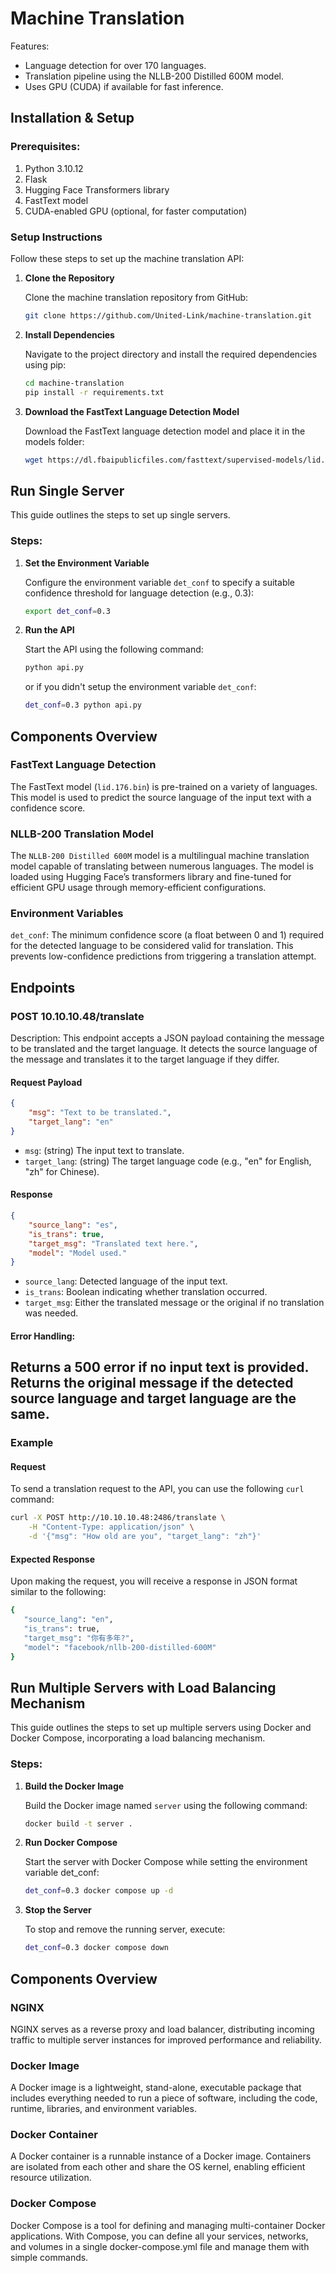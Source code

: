 # Machine Translation

Features:
* Language detection for over 170 languages.
* Translation pipeline using the NLLB-200 Distilled 600M model.
* Uses GPU (CUDA) if available for fast inference.


## Installation & Setup

### Prerequisites:

1. Python 3.10.12
2. Flask
3. Hugging Face Transformers library
4. FastText model
5. CUDA-enabled GPU (optional, for faster computation)

### Setup Instructions

Follow these steps to set up the machine translation API:

1. **Clone the Repository**

   Clone the machine translation repository from GitHub:

   ```bash
   git clone https://github.com/United-Link/machine-translation.git
    ```

2. **Install Dependencies**

    Navigate to the project directory and install the required dependencies using pip:

    ```bash
    cd machine-translation
    pip install -r requirements.txt
    ```

3. **Download the FastText Language Detection Model**
    
    Download the FastText language detection model and place it in the models folder:
    
    ```bash
    wget https://dl.fbaipublicfiles.com/fasttext/supervised-models/lid.176.bin -P models/
    ```

## Run Single Server

This guide outlines the steps to set up single servers.

### Steps:

1. **Set the Environment Variable**

    Configure the environment variable `det_conf` to specify a suitable confidence threshold for language detection (e.g., 0.3):
    
    ```bash
    export det_conf=0.3
    ```

2. **Run the API**

    Start the API using the following command:

    ```bash
    python api.py
    ```
    or if you didn't setup the environment variable `det_conf`:

   ```bash
   det_conf=0.3 python api.py
   ```

## Components Overview

### FastText Language Detection

The FastText model (`lid.176.bin`) is pre-trained on a variety of languages. This model is used to predict the source language of the input text with a confidence score.

### NLLB-200 Translation Model

The `NLLB-200 Distilled 600M` model is a multilingual machine translation model capable of translating between numerous languages. The model is loaded using Hugging Face’s transformers library and fine-tuned for efficient GPU usage through memory-efficient configurations.

### Environment Variables

`det_conf`: The minimum confidence score (a float between 0 and 1) required for the detected language to be considered valid for translation. This prevents low-confidence predictions from triggering a translation attempt.

## Endpoints

### POST 10.10.10.48/translate

Description:
This endpoint accepts a JSON payload containing the message to be translated and the target language. It detects the source language of the message and translates it to the target language if they differ.

#### Request Payload

```json
{
    "msg": "Text to be translated.",
    "target_lang": "en"
}
```
* `msg`: (string) The input text to translate.
* `target_lang`: (string) The target language code (e.g., "en" for English, "zh" for Chinese).

#### Response

```json
{
    "source_lang": "es",
    "is_trans": true,
    "target_msg": "Translated text here.",
    "model": "Model used."
}
```
* `source_lang`: Detected language of the input text.
* `is_trans`: Boolean indicating whether translation occurred.
* `target_msg`: Either the translated message or the original if no translation was needed.

#### Error Handling:

Returns a 500 error if no input text is provided.
Returns the original message if the detected source language and target language are the same.
---
### Example

#### Request

To send a translation request to the API, you can use the following `curl` command:

```bash
curl -X POST http://10.10.10.48:2486/translate \
    -H "Content-Type: application/json" \
    -d '{"msg": "How old are you", "target_lang": "zh"}'
```

#### Expected Response

Upon making the request, you will receive a response in JSON format similar to the following:

```bash
{
   "source_lang": "en",
   "is_trans": true,
   "target_msg": "你有多年?",
   "model": "facebook/nllb-200-distilled-600M"
}
```

## Run Multiple Servers with Load Balancing Mechanism

This guide outlines the steps to set up multiple servers using Docker and Docker Compose, incorporating a load balancing mechanism.

### Steps:

1. **Build the Docker Image**

   Build the Docker image named `server` using the following command:

   ```bash
   docker build -t server .
   ```
2. **Run Docker Compose**

    Start the server with Docker Compose while setting the environment variable det_conf:
    
    ```bash
    det_conf=0.3 docker compose up -d
    ```
 3. **Stop the Server**

    To stop and remove the running server, execute:
    
    ```bash
    det_conf=0.3 docker compose down
    ```

## Components Overview

### NGINX

NGINX serves as a reverse proxy and load balancer, distributing incoming traffic to multiple server instances for improved performance and reliability.

### Docker Image

A Docker image is a lightweight, stand-alone, executable package that includes everything needed to run a piece of software, including the code, runtime, libraries, and environment variables.

### Docker Container

A Docker container is a runnable instance of a Docker image. Containers are isolated from each other and share the OS kernel, enabling efficient resource utilization.

### Docker Compose

Docker Compose is a tool for defining and managing multi-container Docker applications. With Compose, you can define all your services, networks, and volumes in a single docker-compose.yml file and manage them with simple commands.

